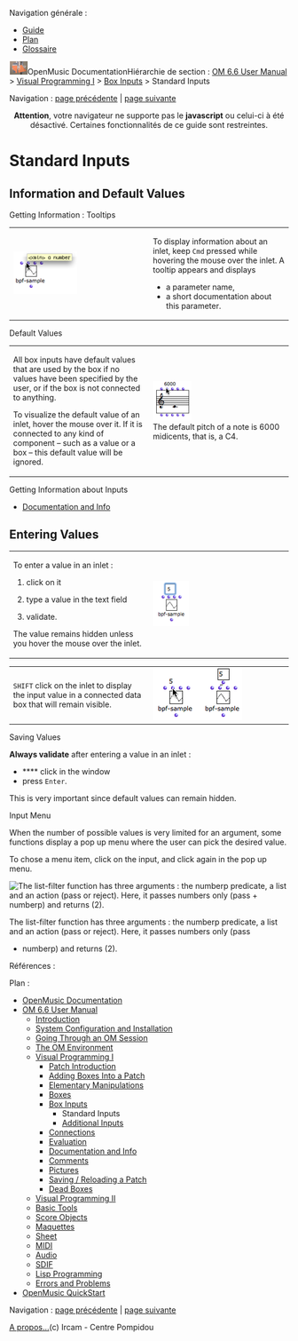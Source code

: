 <div id="tplf" class="tplPage">

<div id="tplh">

<span class="hidden">Navigation générale : </span>

  - [<span>Guide</span>](OM-Documentation.md)
  - [<span>Plan</span>](OM-Documentation_1.md)
  - [<span>Glossaire</span>](OM-Documentation_2.md)

</div>

<div id="tplt">

![empty.gif](../tplRes/page/empty.gif)![logoom1.png](../res/logoom1.png)<span class="tplTi">OpenMusic
Documentation</span><span class="sw_outStack_navRoot"><span class="hidden">Hiérarchie
de section : </span>[<span>OM 6.6 User
Manual</span>](OM-User-Manual.md)<span class="stkSep"> \>
</span>[<span>Visual Programming
I</span>](BasicVisualProgramming.md)<span class="stkSep"> \>
</span>[<span>Box Inputs</span>](BoxInputs.md)<span class="stkSep"> \>
</span><span class="stkSel_yes"><span>Standard
Inputs</span></span></span>

</div>

<div class="tplNav">

<span class="hidden">Navigation : </span>[<span>page
précédente</span>](BoxInputs.md "page précédente(Box Inputs)")<span class="hidden">
| </span>[<span>page
suivante</span>](AdditionalInputs.md "page suivante(Additional Inputs)")

</div>

<div id="tplc" class="tplc_out_yes">

<div style="text-align: center;">

**Attention**, votre navigateur ne supporte pas le **javascript** ou
celui-ci à été désactivé. Certaines fonctionnalités de ce guide sont
restreintes.

</div>

<div class="headCo">

# <span>Standard Inputs</span>

<div class="headCo_co">

<div>

<div class="part">

## <span>Information and Default Values</span>

<div class="part_co">

<div class="infobloc">

<div class="infobloc_ti">

<span>Getting Information : Tooltips</span>

</div>

<div class="txtRes">

<table>
<colgroup>
<col style="width: 50%" />
<col style="width: 50%" />
</colgroup>
<tbody>
<tr class="odd">
<td><div class="caption">
<div class="caption_co">
<img src="../res/infobulleinlet.png" width="115" height="76" alt="infobulleinlet.png" />
</div>
</div></td>
<td><div class="dk_txtRes_txt txt">
<p>To display information about an inlet, keep <code class="keyboard_tl">Cmd</code> pressed while hovering the mouse over the inlet. A tooltip appears and displays </p>
<ul>
<li><span> a parameter name,</span></li>
<li><span>a short documentation about this parameter.</span></li>
</ul>
</div></td>
</tr>
</tbody>
</table>

</div>

</div>

<div class="infobloc">

<div class="infobloc_ti">

<span>Default Values</span>

</div>

<div class="txtRes">

<table>
<colgroup>
<col style="width: 50%" />
<col style="width: 50%" />
</colgroup>
<tbody>
<tr class="odd">
<td><div class="dk_txtRes_txt txt">
<p>All box inputs have default values that are used by the box if no values have been specified by the user, or if the box is not connected to anything.</p>
<p>To visualize the default value of an inlet, hover the mouse over it. If it is connected to any kind of component – such as a value or a box – this default value will be ignored.</p>
</div></td>
<td><div class="caption">
<div class="caption_co">
<img src="../res/defaultvalue.png" width="69" height="71" alt="The default pitch of a note is 6000 midicents, that is, a C4." />
</div>
<div class="caption_ti">
The default pitch of a note is 6000 midicents, that is, a C4.
</div>
</div></td>
</tr>
</tbody>
</table>

</div>

<div class="linkSet">

<div class="linkSet_ti">

<span>Getting Information about Inputs</span>

</div>

<div class="linkUL">

  - [<span>Documentation and Info</span>](DocAndInfo.md)

</div>

</div>

</div>

</div>

</div>

<div class="part">

## <span>Entering Values</span>

<div class="part_co">

<div class="infobloc">

<div class="txtRes">

<table>
<colgroup>
<col style="width: 50%" />
<col style="width: 50%" />
</colgroup>
<tbody>
<tr class="odd">
<td><div class="dk_txtRes_txt txt">
<p>To enter a value in an inlet :</p>
<ol>
<li><p>click on it</p></li>
<li><p>type a value in the text field</p></li>
<li><p>validate.</p></li>
</ol>
<p>The value remains hidden unless you hover the mouse over the inlet.</p>
</div></td>
<td><div class="caption">
<div class="caption_co">
<img src="../res/inletsetvalue.png" width="65" height="82" alt="inletsetvalue.png" />
</div>
</div></td>
</tr>
</tbody>
</table>

</div>

<div class="txtRes">

<table>
<colgroup>
<col style="width: 50%" />
<col style="width: 50%" />
</colgroup>
<tbody>
<tr class="odd">
<td><div class="dk_txtRes_txt txt">
<p><code class="keyboard_tl">SHIFT</code> click on the inlet to display the input value in a connected data box that will remain visible.</p>
</div></td>
<td><div class="caption">
<div class="caption_co">
<img src="../res/inletshiftclick.png" width="161" height="95" alt="inletshiftclick.png" />
</div>
</div></td>
</tr>
</tbody>
</table>

</div>

</div>

<div class="bloc warning">

<div class="bloc_ti warning_ti">

<span>Saving Values</span>

</div>

<div class="txt">

**Always validate** after entering a value in an inlet :

  - <span> **** click in the window </span>
  - <span>press `Enter`.</span>

This is very important since default values can remain hidden.

</div>

</div>

<div class="infobloc">

<div class="infobloc_ti">

<span>Input Menu</span>

</div>

<div class="txt">

When the number of possible values is very limited for an argument, some
functions display a pop up menu where the user can pick the desired
value.

To chose a menu item, click on the input, and click again in the pop up
menu.

</div>

<div class="caption">

<div class="caption_co">

![The list-filter function has three arguments : the numberp predicate,
a list and an action (pass or reject). Here, it passes numbers only
(pass + numberp) and returns (2).](../res/list-filter.png)

</div>

<div class="caption_ti">

The list-filter function has three arguments : the numberp predicate, a
list and an action (pass or reject). Here, it passes numbers only (pass
+ numberp) and returns (2).

</div>

</div>

</div>

</div>

</div>

</div>

</div>

</div>

<span class="hidden">Références : </span>

</div>

<div id="tplo" class="tplo_out_yes">

<div class="tplOTp">

<div class="tplOBm">

<div id="mnuFrm">

<span class="hidden">Plan :</span>

<div id="mnuFrmUp" onmouseout="menuScrollTiTask.fSpeed=0;" onmouseover="if(menuScrollTiTask.fSpeed&gt;=0) {menuScrollTiTask.fSpeed=-2; scTiLib.addTaskNow(menuScrollTiTask);}" onclick="menuScrollTiTask.fSpeed-=2;" style="display: none;">

<span id="mnuFrmUpLeft">[](#)</span><span id="mnuFrmUpCenter"></span><span id="mnuFrmUpRight"></span>

</div>

<div id="mnuScroll">

  - [<span>OpenMusic Documentation</span>](OM-Documentation.md)
  - [<span>OM 6.6 User Manual</span>](OM-User-Manual.md)
      - [<span>Introduction</span>](00-Sommaire.md)
      - [<span>System Configuration and
        Installation</span>](Installation.md)
      - [<span>Going Through an OM Session</span>](Goingthrough.md)
      - [<span>The OM Environment</span>](Environment.md)
      - [<span>Visual Programming I</span>](BasicVisualProgramming.md)
          - [<span>Patch Introduction</span>](ProgrammingIntro.md)
          - [<span>Adding Boxes Into a Patch</span>](AddingBoxes.md)
          - [<span>Elementary Manipulations</span>](ElementaryManips.md)
          - [<span>Boxes</span>](Boxes.md)
          - [<span>Box Inputs</span>](BoxInputs.md)
              - <span id="i2" class="outLeftSel_yes"><span>Standard
                Inputs</span></span>
              - [<span>Additional Inputs</span>](AdditionalInputs.md)
          - [<span>Connections</span>](Connections.md)
          - [<span>Evaluation</span>](Evaluation.md)
          - [<span>Documentation and Info</span>](DocAndInfo.md)
          - [<span>Comments</span>](Comments.md)
          - [<span>Pictures</span>](Pictures.md)
          - [<span>Saving / Reloading a Patch</span>](SavingPatch.md)
          - [<span>Dead Boxes</span>](DeadBox.md)
      - [<span>Visual Programming
        II</span>](AdvancedVisualProgramming.md)
      - [<span>Basic Tools</span>](BasicObjects.md)
      - [<span>Score Objects</span>](ScoreObjects.md)
      - [<span>Maquettes</span>](Maquettes.md)
      - [<span>Sheet</span>](Sheet.md)
      - [<span>MIDI</span>](MIDI.md)
      - [<span>Audio</span>](Audio.md)
      - [<span>SDIF</span>](SDIF.md)
      - [<span>Lisp Programming</span>](Lisp.md)
      - [<span>Errors and Problems</span>](errors.md)
  - [<span>OpenMusic QuickStart</span>](QuickStart-Chapters.md)

</div>

<div id="mnuFrmDown" onmouseout="menuScrollTiTask.fSpeed=0;" onmouseover="if(menuScrollTiTask.fSpeed&lt;=0) {menuScrollTiTask.fSpeed=2; scTiLib.addTaskNow(menuScrollTiTask);}" onclick="menuScrollTiTask.fSpeed+=2;" style="display: none;">

<span id="mnuFrmDownLeft">[](#)</span><span id="mnuFrmDownCenter"></span><span id="mnuFrmDownRight"></span>

</div>

</div>

</div>

</div>

</div>

<div class="tplNav">

<span class="hidden">Navigation : </span>[<span>page
précédente</span>](BoxInputs.md "page précédente(Box Inputs)")<span class="hidden">
| </span>[<span>page
suivante</span>](AdditionalInputs.md "page suivante(Additional Inputs)")

</div>

<div id="tplb">

[<span>A propos...</span>](OM-Documentation_3.md)(c) Ircam - Centre
Pompidou

</div>

</div>
